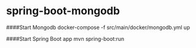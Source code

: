# spring-boot-mongodb

####Start Mongodb
docker-compose -f src/main/docker/mongodb.yml up


####Start Spring Boot app
mvn spring-boot:run

